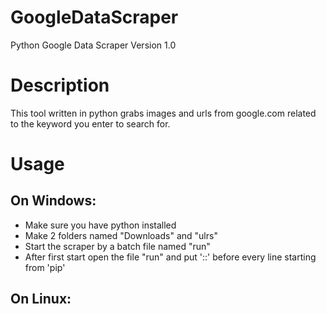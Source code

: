 # GoogleDataScraper
Python Google Data Scraper Version 1.0

# Description
This tool written in python grabs images and urls from google.com related to the keyword
you enter to search for.

# Usage
## On Windows:
- Make sure you have python installed
- Make 2 folders named "Downloads" and "ulrs"
- Start the scraper by a batch file named "run"
- After first start open the file "run" and put '::' before every line starting from 'pip'

## On Linux:
